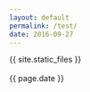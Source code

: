 ```yaml
---
layout: default
permalink: /test/
date: 2016-09-27
---
```


{{ site.static_files }}  
<br>
{{ page.date }}
<br>
<br>

